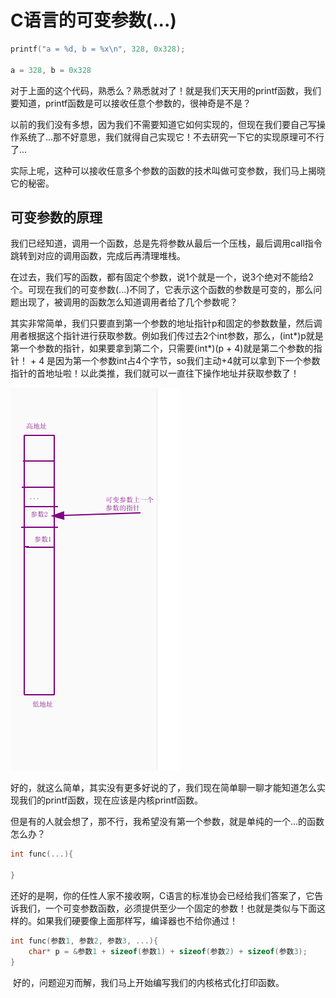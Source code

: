 # C语言的可变参数(...)

```c
printf("a = %d, b = %x\n", 328, 0x328);

a = 328, b = 0x328
```

​	对于上面的这个代码，熟悉么？熟悉就对了！就是我们天天用的printf函数，我们要知道，printf函数是可以接收任意个参数的，很神奇是不是？

​	以前的我们没有多想，因为我们不需要知道它如何实现的，但现在我们要自己写操作系统了...那不好意思，我们就得自己实现它！不去研究一下它的实现原理可不行了...

​	实际上呢，这种可以接收任意多个参数的函数的技术叫做可变参数，我们马上揭晓它的秘密。

## 可变参数的原理

​	我们已经知道，调用一个函数，总是先将参数从最后一个压栈，最后调用call指令跳转到对应的调用函数，完成后再清理堆栈。

​	在过去，我们写的函数，都有固定个参数，说1个就是一个，说3个绝对不能给2个。可现在我们的可变参数(...)不同了，它表示这个函数的参数是可变的，那么问题出现了，被调用的函数怎么知道调用者给了几个参数呢？

​	其实非常简单，我们只要直到第一个参数的地址指针p和固定的参数数量，然后调用者根据这个指针进行获取参数。例如我们传过去2个int参数，那么，(int\*)p就是第一个参数的指针，如果要拿到第二个，只需要(int\*)(p + 4)就是第二个参数的指针！  + 4  是因为第一个参数int占4个字节，so我们主动+4就可以拿到下一个参数指针的首地址啦！以此类推，我们就可以一直往下操作地址并获取参数了！

![](./图片/可变参数堆栈.png)

​	好的，就这么简单，其实没有更多好说的了，我们现在简单聊一聊才能知道怎么实现我们的printf函数，现在应该是内核printf函数。

​	但是有的人就会想了，那不行，我希望没有第一个参数，就是单纯的一个...的函数怎么办？

```c
int func(...){
    
}
```

​	还好的是啊，你的任性人家不接收啊，C语言的标准协会已经给我们答案了，它告诉我们，一个可变参数函数，必须提供至少一个固定的参数！也就是类似与下面这样的。如果我们硬要像上面那样写，编译器也不给你通过！

```c
int func(参数1, 参数2, 参数3, ...){
 	char* p = &参数1 + sizeof(参数1) + sizeof(参数2) + sizeof(参数3);    
}
```

​	好的，问题迎刃而解，我们马上开始编写我们的内核格式化打印函数。



​	









